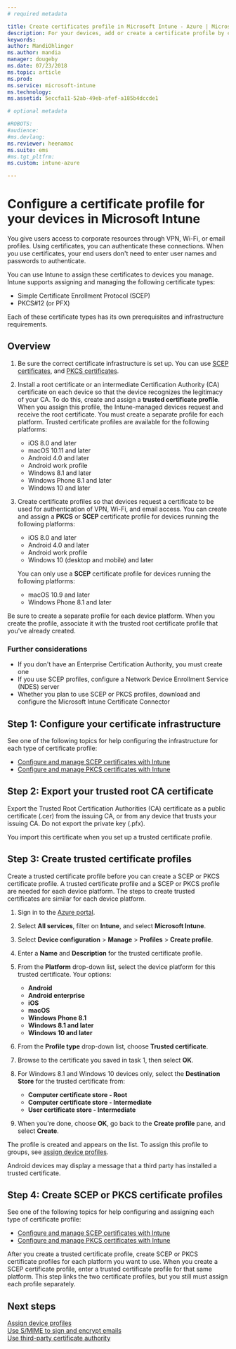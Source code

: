 ```yaml
---
# required metadata

title: Create certificates profile in Microsoft Intune - Azure | Microsoft Docs
description: For your devices, add or create a certificate profile by configuring SCEP or PKCS certificate environment, export the public certificate, create the profile in the Azure portal, and then assign SCEP or PKCS to the certificate profiles in Microsoft Intune in the Azure portal
keywords:
author: MandiOhlinger
ms.author: mandia
manager: dougeby
ms.date: 07/23/2018
ms.topic: article
ms.prod:
ms.service: microsoft-intune
ms.technology:
ms.assetid: 5eccfa11-52ab-49eb-afef-a185b4dccde1

# optional metadata

#ROBOTS:
#audience:
#ms.devlang:
ms.reviewer: heenamac
ms.suite: ems
#ms.tgt_pltfrm:
ms.custom: intune-azure

---
```


# Configure a certificate profile for your devices in Microsoft Intune

You give users access to corporate resources through VPN, Wi-Fi, or email profiles. Using certificates, you can authenticate these connections. When you use certificates, your end users don't need to enter user names and passwords to authenticate.

You can use Intune to assign these certificates to devices you manage. Intune supports assigning and managing the following certificate types:

- Simple Certificate Enrollment Protocol (SCEP)
- PKCS#12 (or PFX)

Each of these certificate types has its own prerequisites and infrastructure requirements.

## Overview

1. Be sure the correct certificate infrastructure is set up. You can use [SCEP certificates](certificates-scep-configure.md), and [PKCS certificates](certficates-pfx-configure.md).

2. Install a root certificate or an intermediate Certification Authority (CA) certificate on each device so that the device recognizes the legitimacy of your CA. To do this, create and assign a **trusted certificate profile**. When you assign this profile, the Intune-managed devices request and receive the root certificate. You must create a separate profile for each platform. Trusted certificate profiles are available for the following platforms:

	- iOS 8.0 and later
	- macOS 10.11 and later
	- Android 4.0 and later
	- Android work profile
	- Windows 8.1 and later
	- Windows Phone 8.1 and later
	- Windows 10 and later

3. Create certificate profiles so that devices request a certificate to be used for authentication of VPN, Wi-Fi, and email access. You can create and assign a **PKCS** or **SCEP** certificate profile for devices running the following platforms:

   - iOS 8.0 and later
   - Android 4.0 and later
   - Android work profile
   - Windows 10 (desktop and mobile) and later

   You can only use a **SCEP** certificate profile for devices running the following platforms:

   - macOS 10.9 and later
   - Windows Phone 8.1 and later

Be sure to create a separate profile for each device platform. When you create the profile, associate it with the trusted root certificate profile that you've already created.

### Further considerations

- If you don't have an Enterprise Certification Authority, you must create one
- If you use SCEP profiles, configure a Network Device Enrollment Service (NDES) server
- Whether you plan to use SCEP or PKCS profiles, download and configure the Microsoft Intune Certificate Connector


## Step 1: Configure your certificate infrastructure

See one of the following topics for help configuring the infrastructure for each type of certificate profile:

- [Configure and manage SCEP certificates with Intune](certificates-scep-configure.md)
- [Configure and manage PKCS certificates with Intune](certficates-pfx-configure.md)


## Step 2: Export your trusted root CA certificate

Export the Trusted Root Certification Authorities (CA) certificate as a public certificate (.cer) from the issuing CA, or from any device that trusts your issuing CA. Do not export the private key (.pfx).

You import this certificate when you set up a trusted certificate profile.

## Step 3: Create trusted certificate profiles
Create a trusted certificate profile before you can create a SCEP or PKCS certificate profile. A trusted certificate profile and a SCEP or PKCS profile are needed for each device platform. The steps to create trusted certificates are similar for each device platform.

1. Sign in to the [Azure portal](https://portal.azure.com).
2. Select **All services**, filter on **Intune**, and select **Microsoft Intune**.
3. Select **Device configuration** > **Manage** > **Profiles** > **Create profile**.
4. Enter a **Name** and **Description** for the trusted certificate profile.
5. From the **Platform** drop-down list, select the device platform for this trusted certificate. Your options:

	- **Android**
	- **Android enterprise**
	- **iOS**
	- **macOS**
	- **Windows Phone 8.1**
	- **Windows 8.1 and later**
	- **Windows 10 and later**

6. From the **Profile type** drop-down list, choose **Trusted certificate**.
7. Browse to the certificate you saved in task 1, then select **OK**.
8. For Windows 8.1 and Windows 10 devices only, select the **Destination Store** for the trusted certificate from:

	- **Computer certificate store - Root**
	- **Computer certificate store - Intermediate**
	- **User certificate store - Intermediate**

9. When you're done, choose **OK**, go back to the **Create profile** pane, and select **Create**.

The profile is created and appears on the list. To assign this profile to groups, see [assign device profiles](device-profile-assign.md).

Android devices may display a message that a third party has installed a trusted certificate.

## Step 4: Create SCEP or PKCS certificate profiles

See one of the following topics for help configuring and assigning each type of certificate profile:

- [Configure and manage SCEP certificates with Intune](certificates-scep-configure.md)
- [Configure and manage PKCS certificates with Intune](certficates-pfx-configure.md)

After you create a trusted certificate profile, create SCEP or PKCS certificate profiles for each platform you want to use. When you create a SCEP certificate profile, enter a trusted certificate profile for that same platform. This step links the two certificate profiles, but you still must assign each profile separately.

## Next steps
[Assign device profiles](device-profile-assign.md)  
[Use S/MIME to sign and encrypt emails](certificates-s-mime-encryption-sign.md)  
[Use third-party certificate authority](certificate-authority-add-scep-overview.md)
